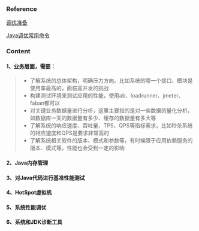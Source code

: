 ### Reference

[调优准备](https://github.com/superhj1987/pragmatic-java-engineer/blob/master/book/chapter8-profile/ready.md)

[Java调优常用命令](https://github.com/superhj1987/pragmatic-java-engineer/blob/master/book/appendix/java-profile.md)

### Content

#### 1、业务层面，需要：

>* 了解系统的总体架构，明确压力方向。比如系统的哪一个接口、模块是使用率最高的，面临高并发的挑战
>* 构建测试环境来测试应用的性能，使用ab、loadrunner、jmeter、faban都可以
>* 对关键业务数据量进行分析，这里主要指的是对一些数据的量化分析，如数据库一天的数据量有多少、缓存的数据量有多大等
>* 了解系统的响应速度、吞吐量、TPS、QPS等指标需求，比如秒杀系统的相应速度和QPS是要求非常高的
>* 了解系统相关软件的版本、模式和参数等，有时候限于应用依赖服务的版本、模式等，性能也会受到一定的影响

#### 2、Java内存管理

#### 3、对Java代码进行基准性能测试

#### 4、HotSpot虚拟机

#### 5、系统性能调优

#### 6、系统和JDK诊断工具